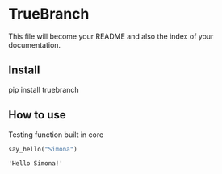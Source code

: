 # TrueBranch



This file will become your README and also the index of your documentation.

## Install
pip install truebranch
## How to use

Testing function built in core

```python
say_hello("Simona")
```




    'Hello Simona!'


